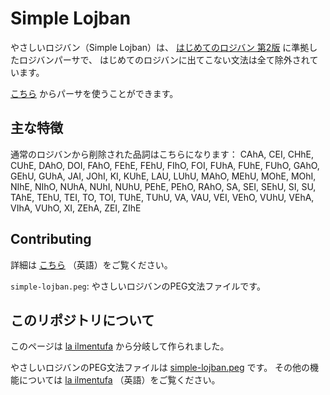 # Simple Lojban

やさしいロジバン（Simple Lojban）は、
[はじめてのロジバン 第2版](https://cogas.github.io/hajiloji/)
に準拠したロジバンパーサで、
はじめてのロジバンに出てこない文法は全て除外されています。

[こちら](https://skytomo221.github.io/simple-lojban/glosser/glosser.htm)
からパーサを使うことができます。

## 主な特徴

通常のロジバンから削除された品詞はこちらになります：
CAhA, CEI, CHhE, CUhE, DAhO, DOI, FAhO, FEhE, FEhU, FIhO, FOI, FUhA, FUhE, FUhO, GAhO, GEhU, GUhA, JAI, JOhI, KI, KUhE, LAU, LUhU, MAhO, MEhU, MOhE, MOhI, NIhE, NIhO, NUhA, NUhI, NUhU, PEhE, PEhO, RAhO, SA, SEI, SEhU, SI, SU, TAhE, TEhU, TEI, TO, TOI, TUhE, TUhU, VA, VAU, VEI, VEhO, VUhU, VEhA, VIhA, VUhO, XI, ZEhA, ZEI, ZIhE

## Contributing

詳細は
[こちら](https://lojban.github.io/ilmentufa/)
（英語）をご覧ください。

`simple-lojban.peg`: やさしいロジバンのPEG文法ファイルです。

## このリポジトリについて

このページは
[la ilmentufa](http://lojban.org/papri/la_ilmentufa)
から分岐して作られました。

やさしいロジバンのPEG文法ファイルは
[simple-lojban.peg](https://github.com/skytomo221/simple-lojban/blob/master/simple-lojban.peg)
です。
その他の機能については
[la ilmentufa](https://lojban.github.io/ilmentufa/)
（英語）をご覧ください。
